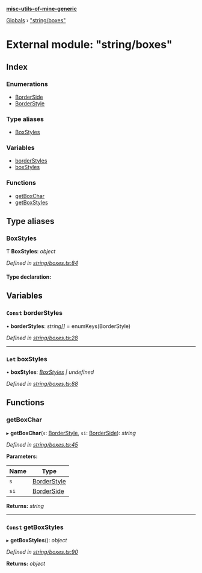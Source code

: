 **[misc-utils-of-mine-generic](../README.md)**

[Globals](../globals.md) › ["string/boxes"](_string_boxes_.md)

# External module: "string/boxes"

## Index

### Enumerations

* [BorderSide](../enums/_string_boxes_.borderside.md)
* [BorderStyle](../enums/_string_boxes_.borderstyle.md)

### Type aliases

* [BoxStyles](_string_boxes_.md#boxstyles)

### Variables

* [borderStyles](_string_boxes_.md#const-borderstyles)
* [boxStyles](_string_boxes_.md#let-boxstyles)

### Functions

* [getBoxChar](_string_boxes_.md#getboxchar)
* [getBoxStyles](_string_boxes_.md#const-getboxstyles)

## Type aliases

###  BoxStyles

Ƭ **BoxStyles**: *object*

*Defined in [string/boxes.ts:84](https://github.com/cancerberoSgx/misc-utils-of-mine/blob/690a954/misc-utils-of-mine-generic/src/string/boxes.ts#L84)*

#### Type declaration:

## Variables

### `Const` borderStyles

• **borderStyles**: *string[]* =  enumKeys(BorderStyle)

*Defined in [string/boxes.ts:28](https://github.com/cancerberoSgx/misc-utils-of-mine/blob/690a954/misc-utils-of-mine-generic/src/string/boxes.ts#L28)*

___

### `Let` boxStyles

• **boxStyles**: *[BoxStyles](_string_boxes_.md#boxstyles) | undefined*

*Defined in [string/boxes.ts:88](https://github.com/cancerberoSgx/misc-utils-of-mine/blob/690a954/misc-utils-of-mine-generic/src/string/boxes.ts#L88)*

## Functions

###  getBoxChar

▸ **getBoxChar**(`s`: [BorderStyle](../enums/_string_boxes_.borderstyle.md), `si`: [BorderSide](../enums/_string_boxes_.borderside.md)): *string*

*Defined in [string/boxes.ts:45](https://github.com/cancerberoSgx/misc-utils-of-mine/blob/690a954/misc-utils-of-mine-generic/src/string/boxes.ts#L45)*

**Parameters:**

Name | Type |
------ | ------ |
`s` | [BorderStyle](../enums/_string_boxes_.borderstyle.md) |
`si` | [BorderSide](../enums/_string_boxes_.borderside.md) |

**Returns:** *string*

___

### `Const` getBoxStyles

▸ **getBoxStyles**(): *object*

*Defined in [string/boxes.ts:90](https://github.com/cancerberoSgx/misc-utils-of-mine/blob/690a954/misc-utils-of-mine-generic/src/string/boxes.ts#L90)*

**Returns:** *object*